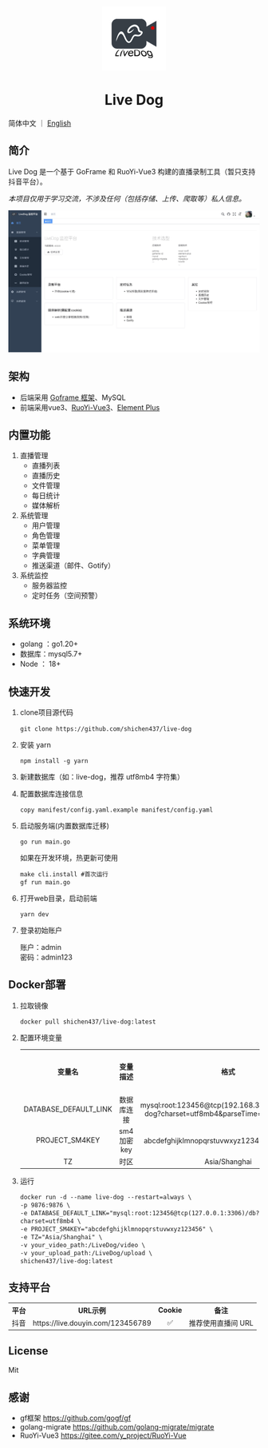 <p align="center">
  <img src="./resource/assets/profile/profile.jpg" height="128">
  <h1 align="center">Live Dog</h1>
</p>

简体中文 ｜ [English](./README_EN.md)

## 简介

Live Dog 是一个基于 GoFrame 和 RuoYi-Vue3 构建的直播录制工具（暂只支持抖音平台）。

*本项目仅用于学习交流，不涉及任何（包括存储、上传、爬取等）私人信息。*

<img src="./resource/assets/screenshots/index/index.jpg" />

## 架构

- 后端采用 [Goframe 框架](https://github.com/gogf/gf)、MySQL
- 前端采用vue3、[RuoYi-Vue3](https://gitee.com/y_project/RuoYi-Vue)、[Element Plus](https://element-plus.org/zh-CN/)

## 内置功能

1. 直播管理
    - 直播列表
    - 直播历史
    - 文件管理
    - 每日统计
    - 媒体解析
2. 系统管理
    - 用户管理
    - 角色管理
    - 菜单管理
    - 字典管理
    - 推送渠道（邮件、Gotify）
3. 系统监控
    - 服务器监控
    - 定时任务（空间预警）

## 系统环境

- golang ：go1.20+
- 数据库：mysql5.7+
- Node ： 18+

## 快速开发

1. clone项目源代码

    `git clone https://github.com/shichen437/live-dog`

2. 安装 yarn

    ```
    npm install -g yarn 
    ```

3. 新建数据库（如：live-dog，推荐 utf8mb4 字符集）

4. 配置数据库连接信息
    ```
    copy manifest/config.yaml.example manifest/config.yaml
    ```

5. 启动服务端(内置数据库迁移)

    ```
    go run main.go
    ```

    如果在开发环境，热更新可使用

    ```
    make cli.install #首次运行
    gf run main.go
    ```

6. 打开web目录，启动前端

    ```
    yarn dev 
    ```

7. 登录初始账户

    账户：admin \
    密码：admin123

## Docker部署

1. 拉取镜像
    ```
    docker pull shichen437/live-dog:latest
    ```

2. 配置环境变量
    <table>
    <tr align="center">
      <th>变量名</th>
      <th>变量描述</th>
      <th>格式</th>
      <th>是否必填</th>
    </tr>
    <tr align="center">
      <td>DATABASE_DEFAULT_LINK</td>
      <td>数据库连接</td>
      <td>mysql:root:123456@tcp(192.168.3.16:13306)/live-dog?charset=utf8mb4&parseTime=true&loc=Local</td>
      <td>是</td>
    </tr>
    <tr align="center">
      <td>PROJECT_SM4KEY</td>
      <td>sm4加密 key</td>
      <td>abcdefghijklmnopqrstuvwxyz123456 (32位字符串)</td>
      <td>否</td>
    </tr>
    <tr align="center">
      <td>TZ</td>
      <td>时区</td>
      <td>Asia/Shanghai</td>
      <td>否</td>
    </tr>
    </table>

3. 运行

    ```
    docker run -d --name live-dog --restart=always \
    -p 9876:9876 \
    -e DATABASE_DEFAULT_LINK="mysql:root:123456@tcp(127.0.0.1:3306)/db?charset=utf8mb4 \
    -e PROJECT_SM4KEY="abcdefghijklmnopqrstuvwxyz123456" \
    -e TZ="Asia/Shanghai" \
    -v your_video_path:/LiveDog/video \
    -v your_upload_path:/LiveDog/upload \
    shichen437/live-dog:latest
    ```

## 支持平台

  <table>
    <tr align="center">
      <th>平台</th>
      <th>URL示例</th>
      <th>Cookie</th>
      <th>备注</th>
    </tr>
    <tr align="center">
      <td>抖音</td>
      <td>https://live.douyin.com/123456789</td>
      <td>✅</td>
      <td>推荐使用直播间 URL</td>
    </tr>
  </table>

## License

  Mit

## 感谢

- gf框架 <https://github.com/gogf/gf>
- golang-migrate <https://github.com/golang-migrate/migrate>
- RuoYi-Vue3 <https://gitee.com/y_project/RuoYi-Vue>
